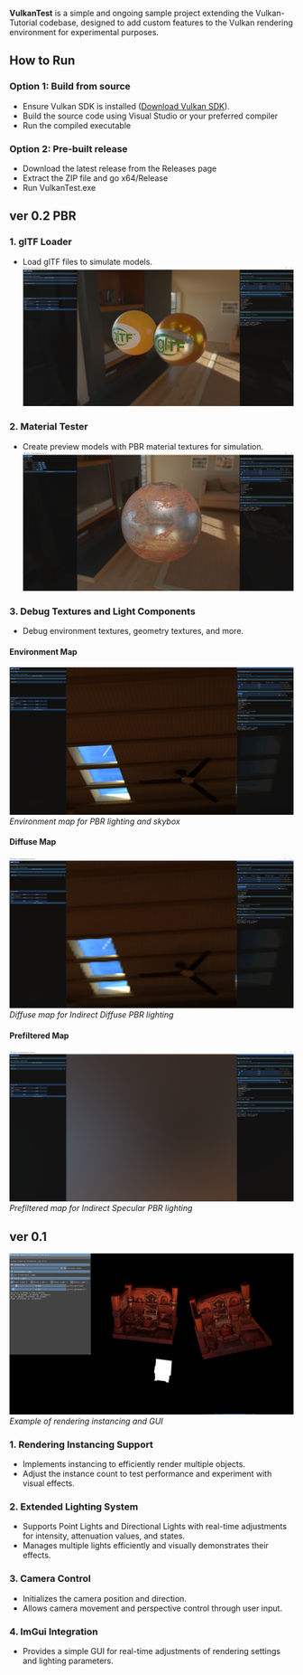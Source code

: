 **VulkanTest** is a simple and ongoing sample project extending the Vulkan-Tutorial codebase, designed to add custom features to the Vulkan rendering environment for experimental purposes.

## How to Run

### Option 1: Build from source 
- Ensure Vulkan SDK is installed ([Download Vulkan SDK](https://vulkan.lunarg.com/sdk/home)).
- Build the source code using Visual Studio or your preferred compiler
- Run the compiled executable

### Option 2: Pre-built release
- Download the latest release from the Releases page
- Extract the ZIP file and go x64/Release
- Run VulkanTest.exe

## ver 0.2 PBR

### 1. **glTF Loader**
- Load glTF files to simulate models. 
![gltf](Images/CompareMetallic_ver0.2.png)
### 2. **Material Tester**
- Create preview models with PBR material textures for simulation.
![material](Images/MaterialTester_ver0.2.png)
### 3. Debug Textures and Light Components
- Debug environment textures, geometry textures, and more. 

#### Environment Map
![envMap](Images/EnvironmentMap_ver0.2.png)
*Environment map for PBR lighting and skybox*

#### Diffuse Map
![diffMap](Images/PrefilterMap_ver0.2.png)
*Diffuse map for Indirect Diffuse PBR lighting*

#### Prefiltered Map
![specPrefilterMap](Images/DiffuseMap_ver0.2.png)
*Prefiltered map for Indirect Specular PBR lighting*

## ver 0.1

![Sample Rendering](Images/VulkanTutorialExtension_ver0.1.png)
*Example of rendering instancing and GUI*

### 1. **Rendering Instancing Support**

- Implements instancing to efficiently render multiple objects.
- Adjust the instance count to test performance and experiment with visual effects.

### 2. **Extended Lighting System**

- Supports Point Lights and Directional Lights with real-time adjustments for intensity, attenuation values, and states.
- Manages multiple lights efficiently and visually demonstrates their effects.

### 3. **Camera Control**

- Initializes the camera position and direction.
- Allows camera movement and perspective control through user input.

### 4. **ImGui Integration**

- Provides a simple GUI for real-time adjustments of rendering settings and lighting parameters.
